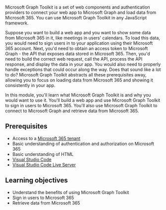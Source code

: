 Microsoft Graph Toolkit is a set of web components and authentication providers to connect your web app to Microsoft Graph and load data from Microsoft 365. You can use Microsoft Graph Toolkit in any JavaScript framework.

Suppose you want to build a web app and you want to show some data from Microsoft 365 in it, like meetings in users' calendars. To load this data, you would need to sign users in to your application using their Microsoft 365 account. Next, you'd need to obtain an access token to Microsoft Graph - the API that exposes data stored in Microsoft 365. Then, you'd need to build the correct web request, call the API, process the API response, and display the data in your app. You would also need to properly handle exceptions that could occur along the way. Does that sound like a lot to do? Microsoft Graph Toolkit abstracts all these prerequisites away, allowing you to focus on loading data from Microsoft 365 and showing it consistently in your app.

In this module, you'll learn what Microsoft Graph Toolkit is and why you would want to use it. You'll build a web app and use Microsoft Graph Toolkit to sign in users to Microsoft 365. You'll also use Microsoft Graph Toolkit to connect to Microsoft Graph and retrieve data from Microsoft 365.

## Prerequisites

- Access to a [Microsoft 365 tenant](https://developer.microsoft.com/office/dev-program?ocid=MSlearn)
- Basic understanding of authentication and authorization on Microsoft 365
- Basic understanding of HTML
- [Visual Studio Code](https://code.visualstudio.com/)
- [Visual Studio Code Live Server](https://marketplace.visualstudio.com/items?itemName=ritwickdey.LiveServer)

## Learning objectives

- Understand the benefits of using Microsoft Graph Toolkit
- Sign in users to Microsoft 365
- Retrieve data from Microsoft 365
